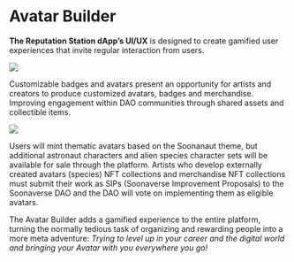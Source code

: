 # Avatar Builder

**The Reputation Station dApp’s UI/UX** is designed to create gamified user experiences that invite regular interaction from users.

![](https://lh4.googleusercontent.com/nTtNp72xkGyjadm3RswYABlHacEcJoiYWa51wA8LeG3TuC-kgmpsnZo1hDe84hQwX6QKjWfeBNR7aWP8\_9rYFXRpKXcXqeCzg\_mWDw-PxeIieNIECPMCNYVr7vKQg2M4tQAD5kP7)

Customizable badges and avatars present an opportunity for artists and creators to produce customized avatars, badges and merchandise. Improving engagement within DAO communities through shared assets and collectible items.

![](https://lh5.googleusercontent.com/3odv44KJRwGATeqcEkQI-6Ms3nErCKV7R\_fAXKyBtiFeECzotbxplVQlLF8DBMpptQK-rJCkFZ0pdFVbc4AEUA0ZMbtMMuK8teQrPC-6aZ7tf1wWdAKEwMPZvVVZasCF3iGLE5C0)

Users will mint thematic avatars based on the Soonanaut theme, but additional astronaut characters and alien species character sets will be available for sale through the platform. Artists who develop externally created avatars (species) NFT collections and merchandise NFT collections must submit their work as SIPs (Soonaverse Improvement Proposals) to the Soonaverse DAO and the DAO will vote on implementing them as eligible avatars.

The Avatar Builder adds a gamified experience to the entire platform, turning the normally tedious task of organizing and rewarding people into a more meta adventure: _Trying to level up in your career and the digital world and bringing your Avatar with you everywhere you go!_
